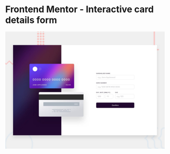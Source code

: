 # Frontend Mentor - Interactive card details form
![Design preview for the Interactive card details form coding challenge](./design/desktop-preview.jpg)